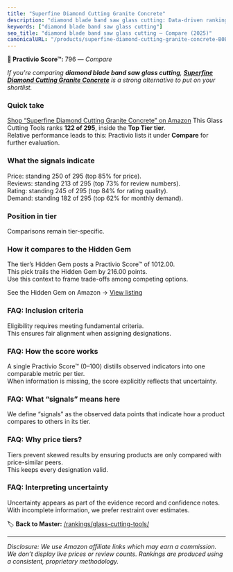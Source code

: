 ```yaml
---
title: "Superfine Diamond Cutting Granite Concrete"
description: "diamond blade band saw glass cutting: Data-driven ranking using the Practivio Score™. Positioned by quality, value, demand, findability, momentum."
keywords: ["diamond blade band saw glass cutting"]
seo_title: "diamond blade band saw glass cutting — Compare (2025)"
canonicalURL: "/products/superfine-diamond-cutting-granite-concrete-B0BKZW7BRT/"
---
```


**🛒 Practivio Score™:** 796 — _Compare_


*If you're comparing **diamond blade band saw glass cutting**, **[Superfine Diamond Cutting Granite Concrete](https://www.amazon.com/dp/B0BKZW7BRT?tag=practivio-20)** is a strong alternative to put on your shortlist.*
### Quick take
[Shop “Superfine Diamond Cutting Granite Concrete” on Amazon](https://www.amazon.com/dp/B0BKZW7BRT?tag=practivio-20)
This Glass Cutting Tools ranks **122 of 295**, inside the **Top Tier tier**.  
Relative performance leads to this: Practivio lists it under **Compare** for further evaluation.

### What the signals indicate
Price: standing 250 of 295 (top 85% for price).  
Reviews: standing 213 of 295 (top 73% for review numbers).  
Rating: standing 245 of 295 (top 84% for rating quality).  
Demand: standing 182 of 295 (top 62% for monthly demand).

### Position in tier
Comparisons remain tier-specific.

### How it compares to the Hidden Gem
The tier’s Hidden Gem posts a Practivio Score™ of 1012.00.  
This pick trails the Hidden Gem by 216.00 points.  
Use this context to frame trade-offs among competing options.  

See the Hidden Gem on Amazon → [View listing](https://www.amazon.com/dp/B077Y86FKJ?tag=practivio-20)

### FAQ: Inclusion criteria
Eligibility requires meeting fundamental criteria.  
This ensures fair alignment when assigning designations.

### FAQ: How the score works
A single Practivio Score™ (0–100) distills observed indicators into one comparable metric per tier.  
When information is missing, the score explicitly reflects that uncertainty.

### FAQ: What “signals” means here
We define “signals” as the observed data points that indicate how a product compares to others in its tier.

### FAQ: Why price tiers?
Tiers prevent skewed results by ensuring products are only compared with price-similar peers.  
This keeps every designation valid.

### FAQ: Interpreting uncertainty
Uncertainty appears as part of the evidence record and confidence notes.  
With incomplete information, we prefer restraint over estimates.

<!-- Missing template for Compare/CompareWithinPriceClass -->


🏷️ **Back to Master:** [/rankings/glass-cutting-tools/](/rankings/glass-cutting-tools/)

---
_Disclosure: We use Amazon affiliate links which may earn a commission. We don’t display live prices or review counts. Rankings are produced using a consistent, proprietary methodology._
